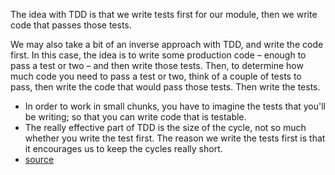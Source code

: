 
The idea with TDD is that we write tests first for our module, then we write code that passes those tests.

We may also take a bit of an inverse approach with TDD, and write the code first. In this case, the idea is to write some production code – enough to pass a test or two – and then write those tests. Then, to determine how much code you need to pass a test or two, think of a couple of tests to pass, then write the code that would pass those tests. Then write the tests.
- In order to work in small chunks, you have to imagine the tests that you'll be writing; so that you can write code that is testable.
- The really effective part of TDD is the size of the cycle, not so much whether you write the test first. The reason we write the tests first is that it encourages us to keep the cycles really short.
- [source](https://blog.cleancoder.com/uncle-bob/2016/11/10/TDD-Doesnt-work.html)
